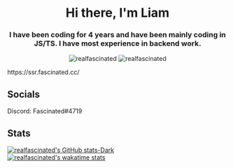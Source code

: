 <h1 align="center">Hi there, I'm Liam</h1>
<h3 align="center">I have been coding for 4 years and have been mainly coding in JS/TS. I have most experience in backend work.</h3>
<p align="center"> <img src="https://komarev.com/ghpvc/?username=realfascinated&label=Profile%20views&color=0e75b6&style=flat" alt="realfascinated" /> <img src="https://img.shields.io/endpoint?url=https://wakatime.fascinated.cc/api/compat/shields/v1/Fascinated/interval:30_days&label=Coding%20last%2030d" alt="realfascinated" /> </p>
<p>https://ssr.fascinated.cc/</p>

## Socials
Discord: Fascinated#4719

## Stats
[![realfascinated's GitHub stats-Dark](https://github-readme-stats.vercel.app/api?username=realfascinated&show_icons=true&theme=dark#gh-dark-mode-only)](https://github.com/anuraghazra/github-readme-stats#gh-dark-mode-only)</br>
[![realfascinated's wakatime stats](https://github-readme-stats.vercel.app/api/wakatime?username=Fascinated&api_domain=wakatime.fascinated.cc&bg_color=1A202C&title_color=2F855A&icon_color=2F855A&text_color=ffffff)](https://wakatime.fascinated.cc)
